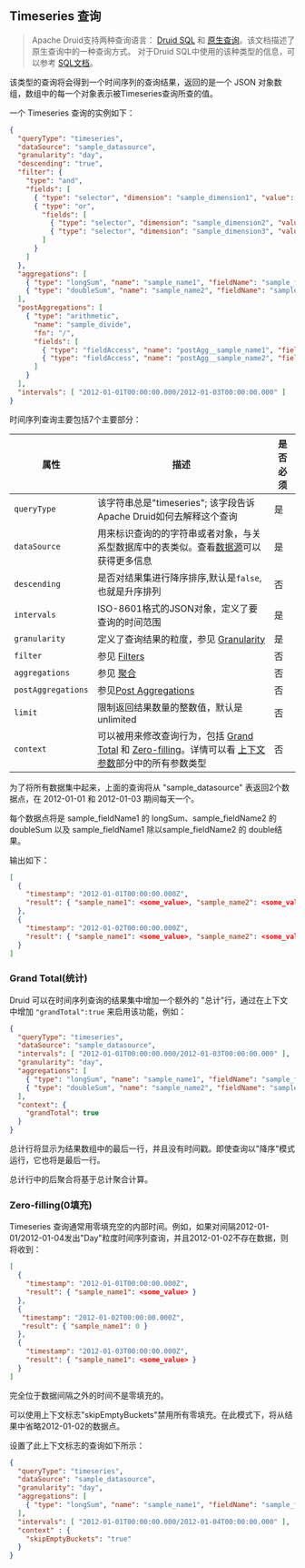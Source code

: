 ## Timeseries 查询

> 
> Apache Druid支持两种查询语言： [Druid SQL](sql.md) 和 [原生查询](querying.md)。该文档描述了原生查询中的一种查询方式。 对于Druid SQL中使用的该种类型的信息，可以参考 [SQL文档](sql.md#query-types)。

该类型的查询将会得到一个时间序列的查询结果，返回的是一个 JSON 对象数组，数组中的每一个对象表示被Timeseries查询所查的值。

一个 Timeseries 查询的实例如下：

```json
{
  "queryType": "timeseries",
  "dataSource": "sample_datasource",
  "granularity": "day",
  "descending": "true",
  "filter": {
    "type": "and",
    "fields": [
      { "type": "selector", "dimension": "sample_dimension1", "value": "sample_value1" },
      { "type": "or",
        "fields": [
          { "type": "selector", "dimension": "sample_dimension2", "value": "sample_value2" },
          { "type": "selector", "dimension": "sample_dimension3", "value": "sample_value3" }
        ]
      }
    ]
  },
  "aggregations": [
    { "type": "longSum", "name": "sample_name1", "fieldName": "sample_fieldName1" },
    { "type": "doubleSum", "name": "sample_name2", "fieldName": "sample_fieldName2" }
  ],
  "postAggregations": [
    { "type": "arithmetic",
      "name": "sample_divide",
      "fn": "/",
      "fields": [
        { "type": "fieldAccess", "name": "postAgg__sample_name1", "fieldName": "sample_name1" },
        { "type": "fieldAccess", "name": "postAgg__sample_name2", "fieldName": "sample_name2" }
      ]
    }
  ],
  "intervals": [ "2012-01-01T00:00:00.000/2012-01-03T00:00:00.000" ]
}
```

时间序列查询主要包括7个主要部分：

| 属性 | 描述 | 是否必须 |
|-|-|-|
| `queryType` | 该字符串总是"timeseries"; 该字段告诉Apache Druid如何去解释这个查询 | 是 |
| `dataSource` | 用来标识查询的的字符串或者对象，与关系型数据库中的表类似。查看[数据源](datasource.md)可以获得更多信息  | 是 |
| `descending` | 是否对结果集进行降序排序,默认是`false`, 也就是升序排列 | 否 |
| `intervals` | ISO-8601格式的JSON对象，定义了要查询的时间范围 | 是 |
| `granularity` | 定义了查询结果的粒度，参见 [Granularity](granularity.md) | 是 |
| `filter` | 参见 [Filters](filters.md) | 否 |
| `aggregations` | 参见 [聚合](aggregations.md)| 否 |
| `postAggregations` | 参见[Post Aggregations](postaggregation.md) | 否 |
| `limit` | 限制返回结果数量的整数值，默认是unlimited | 否 |
| `context` | 可以被用来修改查询行为，包括 [Grand Total](#grand-total共计) 和 [Zero-filling](#zero-filling0填充)。详情可以看 [上下文参数](query-context.md)部分中的所有参数类型 | 否 |

为了将所有数据集中起来，上面的查询将从 "sample_datasource" 表返回2个数据点，在 2012-01-01 和 2012-01-03 期间每天一个。

每个数据点将是 sample_fieldName1 的 longSum、sample_fieldName2 的 doubleSum 以及 sample_fieldName1 除以sample_fieldName2 的 double结果。

输出如下：

```json
[
  {
    "timestamp": "2012-01-01T00:00:00.000Z",
    "result": { "sample_name1": <some_value>, "sample_name2": <some_value>, "sample_divide": <some_value> }
  },
  {
    "timestamp": "2012-01-02T00:00:00.000Z",
    "result": { "sample_name1": <some_value>, "sample_name2": <some_value>, "sample_divide": <some_value> }
  }
]
```

### Grand Total(统计)

Druid 可以在时间序列查询的结果集中增加一个额外的 "总计"行，通过在上下文中增加 `"grandTotal":true` 来启用该功能，例如：

```json
{
  "queryType": "timeseries",
  "dataSource": "sample_datasource",
  "intervals": [ "2012-01-01T00:00:00.000/2012-01-03T00:00:00.000" ],
  "granularity": "day",
  "aggregations": [
    { "type": "longSum", "name": "sample_name1", "fieldName": "sample_fieldName1" },
    { "type": "doubleSum", "name": "sample_name2", "fieldName": "sample_fieldName2" }
  ],
  "context": {
    "grandTotal": true
  }
}
```

总计行将显示为结果数组中的最后一行，并且没有时间戳。即使查询以"降序"模式运行，它也将是最后一行。

总计行中的后聚合将基于总计聚合计算。

### Zero-filling(0填充)

Timeseries 查询通常用零填充空的内部时间。例如，如果对间隔2012-01-01/2012-01-04发出"Day"粒度时间序列查询，并且2012-01-02不存在数据，则将收到：

```json
[
  {
    "timestamp": "2012-01-01T00:00:00.000Z",
    "result": { "sample_name1": <some_value> }
  },
  {
   "timestamp": "2012-01-02T00:00:00.000Z",
   "result": { "sample_name1": 0 }
  },
  {
    "timestamp": "2012-01-03T00:00:00.000Z",
    "result": { "sample_name1": <some_value> }
  }
]
```

完全位于数据间隔之外的时间不是零填充的。

可以使用上下文标志"skipEmptyBuckets"禁用所有零填充。在此模式下，将从结果中省略2012-01-02的数据点。

设置了此上下文标志的查询如下所示：

```json
{
  "queryType": "timeseries",
  "dataSource": "sample_datasource",
  "granularity": "day",
  "aggregations": [
    { "type": "longSum", "name": "sample_name1", "fieldName": "sample_fieldName1" }
  ],
  "intervals": [ "2012-01-01T00:00:00.000/2012-01-04T00:00:00.000" ],
  "context" : {
    "skipEmptyBuckets": "true"
  }
}
```